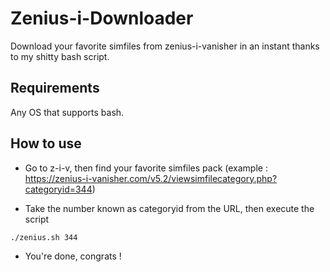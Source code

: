 # Zenius-i-Downloader
Download your favorite simfiles from zenius-i-vanisher in an instant thanks to my shitty bash script.

## Requirements
Any OS that supports bash.

## How to use

* Go to z-i-v, then find your favorite simfiles pack (example : https://zenius-i-vanisher.com/v5.2/viewsimfilecategory.php?categoryid=344)

* Take the number known as categoryid from the URL, then execute the script

```bash
./zenius.sh 344
```
* You're done, congrats !
